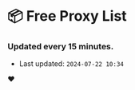 # :package: Free Proxy List
### Updated every 15 minutes.

- Last updated: `2024-07-22 10:34`

:heart:
